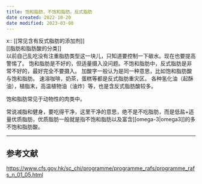 ```yaml
---
title: 饱和脂肪，不饱和脂肪，反式脂肪
date created: 2022-10-20
date modified: 2023-03-08
---
```


x:: [[常见含有反式脂肪的添加剂]]  
[[脂肪和脂肪酸的分类]]  
以前自己乱吃没有注重脂肪类型这一块儿，只知道要控制一下碳水。现在也要提高警惕了。
饱和脂肪是不好的，但适量摄入没问题。不饱和脂肪中，反式脂肪是非常不好的，最好完全不要摄入。
加酸字一般认为是同一种意思，比如饱和脂肪酸与饱和脂肪。
速溶咖啡，奶茶，蛋糕等都是反式脂肪重灾区。
各种氢化油（起酥油），植脂末，高温植物油（油炸）等，也是含反式脂肪酸较多。

饱和脂肪常见于动物性的肉类中。

常说减脂和健身，要吃得干净，这里干净的意思，绝不是不吃脂肪，而是低盐+适量优质脂肪，优质脂肪一般就是指不饱和脂肪以及富含[[omega-3|omega3]]的多不饱和脂肪酸。

---

## 参考文献

https://www.cfs.gov.hk/sc_chi/programme/programme_rafs/programme_rafs_n_01_05.html
